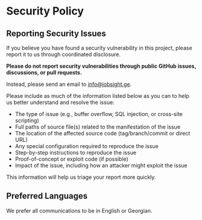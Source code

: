 # Security Policy

## Reporting Security Issues

If you believe you have found a security vulnerability in this project, please report it to us through coordinated disclosure.

**Please do not report security vulnerabilities through public GitHub issues, discussions, or pull requests.**

Instead, please send an email to [info@jobsight.ge](mailto:info@jobsight.ge).

Please include as much of the information listed below as you can to help us better understand and resolve the issue:

- The type of issue (e.g., buffer overflow, SQL injection, or cross-site scripting)
- Full paths of source file(s) related to the manifestation of the issue
- The location of the affected source code (tag/branch/commit or direct URL)
- Any special configuration required to reproduce the issue
- Step-by-step instructions to reproduce the issue
- Proof-of-concept or exploit code (if possible)
- Impact of the issue, including how an attacker might exploit the issue

This information will help us triage your report more quickly.

## Preferred Languages

We prefer all communications to be in English or Georgian.

